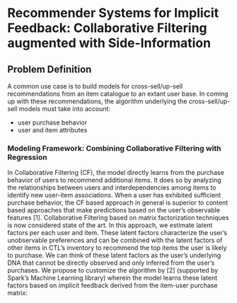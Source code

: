 # Recommender Systems for Implicit Feedback: Collaborative Filtering augmented with Side-Information
## Problem Definition
 A common use case is to build models for cross-sell/up-sell recommendations from an item catalogue to an extant user base.
In coming up with these recommendations, the algorithm underlying the cross-sell/up-sell models must take into account:
* user purchase behavior
* user and item attributes

### Modeling Framework: Combining Collaborative Filtering with Regression
In Collaborative Filtering (CF), the model directly learns from the purchase behavior of users to recommend additional items. It does so by analyzing the relationships between users and interdependencies among items to identify new user-item associations. 
When a user has exhibited sufficient purchase behavior, the CF based approach in general is superior to content based approaches that make predictions based on the user’s observable features [1].
Collaborative Filtering based on matrix factorization techniques is now considered state of the art. In this approach, we estimate latent factors per each user and item. These latent factors characterize the user’s unobservable preferences and can be combined with the latent factors of other items in CTL’s inventory to recommend the top items the user is likely to purchase. We can think of these latent factors as the user’s underlying DNA that cannot be directly observed and only inferred from the user’s purchases.
We propose to customize the algorithm by [2] (supported by Spark’s Machine Learning library) wherein the model learns these latent factors based on implicit feedback derived from the item-user purchase matrix:

